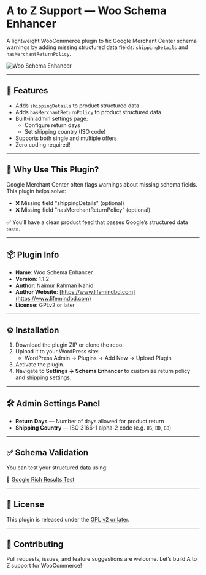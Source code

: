 # A to Z Support — Woo Schema Enhancer

A lightweight WooCommerce plugin to fix Google Merchant Center schema warnings by adding missing structured data fields: `shippingDetails` and `hasMerchantReturnPolicy`.

![Woo Schema Enhancer](https://ibb.co.com/LzvWyv81)

---

## 🧩 Features

- Adds `shippingDetails` to product structured data
- Adds `hasMerchantReturnPolicy` to product structured data
- Built-in admin settings page:
  - Configure return days
  - Set shipping country (ISO code)
- Supports both single and multiple offers
- Zero coding required!

---

## 🚀 Why Use This Plugin?

Google Merchant Center often flags warnings about missing schema fields. This plugin helps solve:

- ❌ Missing field "shippingDetails" (optional)
- ❌ Missing field "hasMerchantReturnPolicy" (optional)

✅ You’ll have a clean product feed that passes Google’s structured data tests.

---

## 📦 Plugin Info

- **Name**: Woo Schema Enhancer
- **Version**: 1.1.2
- **Author**: Naimur Rahman Nahid
- **Author Website**: [https://www.lifemindbd.com](https://www.lifemindbd.com)
- **License**: GPLv2 or later

---

## ⚙️ Installation

1. Download the plugin ZIP or clone the repo.
2. Upload it to your WordPress site:
   - WordPress Admin → Plugins → Add New → Upload Plugin
3. Activate the plugin.
4. Navigate to **Settings → Schema Enhancer** to customize return policy and shipping settings.

---

## 🛠 Admin Settings Panel

- **Return Days** — Number of days allowed for product return
- **Shipping Country** — ISO 3166-1 alpha-2 code (e.g. `US`, `BD`, `GB`)

---

## ✅ Schema Validation

You can test your structured data using:

🔗 [Google Rich Results Test](https://search.google.com/test/rich-results)

---

## 📃 License

This plugin is released under the [GPL v2 or later](https://www.gnu.org/licenses/gpl-2.0.html).

---

## 🤝 Contributing

Pull requests, issues, and feature suggestions are welcome. Let’s build A to Z support for WooCommerce!
